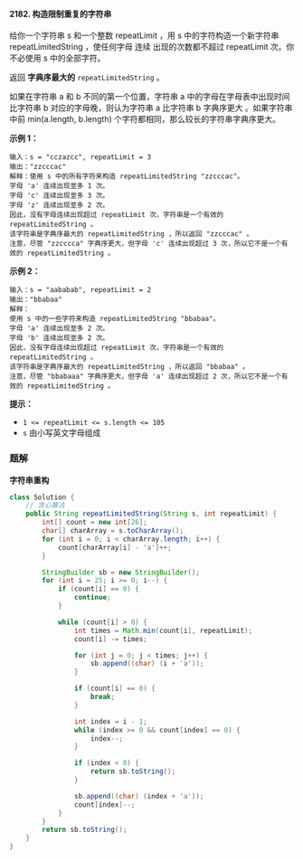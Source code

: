 #### 2182. 构造限制重复的字符串

给你一个字符串 s 和一个整数 repeatLimit ，用 s 中的字符构造一个新字符串 repeatLimitedString ，使任何字母 连续 出现的次数都不超过 repeatLimit 次。你不必使用 s 中的全部字符。

返回 **字典序最大的** `repeatLimitedString` 。

如果在字符串 a 和 b 不同的第一个位置，字符串 a 中的字母在字母表中出现时间比字符串 b 对应的字母晚，则认为字符串 a 比字符串 b 字典序更大 。如果字符串中前 min(a.length, b.length) 个字符都相同，那么较长的字符串字典序更大。

**示例 1：**

```shell
输入：s = "cczazcc", repeatLimit = 3
输出："zzcccac"
解释：使用 s 中的所有字符来构造 repeatLimitedString "zzcccac"。
字母 'a' 连续出现至多 1 次。
字母 'c' 连续出现至多 3 次。
字母 'z' 连续出现至多 2 次。
因此，没有字母连续出现超过 repeatLimit 次，字符串是一个有效的 repeatLimitedString 。
该字符串是字典序最大的 repeatLimitedString ，所以返回 "zzcccac" 。
注意，尽管 "zzcccca" 字典序更大，但字母 'c' 连续出现超过 3 次，所以它不是一个有效的 repeatLimitedString 。
```

**示例 2：**

```shell
输入：s = "aababab", repeatLimit = 2
输出："bbabaa"
解释：
使用 s 中的一些字符来构造 repeatLimitedString "bbabaa"。 
字母 'a' 连续出现至多 2 次。 
字母 'b' 连续出现至多 2 次。 
因此，没有字母连续出现超过 repeatLimit 次，字符串是一个有效的 repeatLimitedString 。 
该字符串是字典序最大的 repeatLimitedString ，所以返回 "bbabaa" 。 
注意，尽管 "bbabaaa" 字典序更大，但字母 'a' 连续出现超过 2 次，所以它不是一个有效的 repeatLimitedString 。
```

**提示：**

- `1 <= repeatLimit <= s.length <= 105`
- `s` 由小写英文字母组成

### 题解

**字符串重构**

```java
class Solution {
    // 贪心算法
    public String repeatLimitedString(String s, int repeatLimit) {
        int[] count = new int[26];
        char[] charArray = s.toCharArray();
        for (int i = 0; i < charArray.length; i++) {
            count[charArray[i] - 'a']++;
        }

        StringBuilder sb = new StringBuilder();
        for (int i = 25; i >= 0; i--) {
            if (count[i] == 0) {
                continue;
            }

            while (count[i] > 0) {
                int times = Math.min(count[i], repeatLimit);
                count[i] -= times;

                for (int j = 0; j < times; j++) {
                    sb.append((char) (i + 'a'));
                }

                if (count[i] == 0) {
                    break;
                }

                int index = i - 1;
                while (index >= 0 && count[index] == 0) {
                    index--;
                }

                if (index < 0) {
                    return sb.toString();
                }

                sb.append((char) (index + 'a'));
                count[index]--;
            }
        }
        return sb.toString();
    }
}
```

